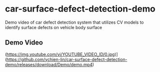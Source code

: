 # car-surface-defect-detection-demo
Demo video of car defect detection system that utilizes CV models to identify surface defects on vehicle body surface
## Demo Video
(https://img.youtube.com/vi/YOUTUBE_VIDEO_ID/0.jpg)](https://github.com/ychien-lin/car-surface-defect-detection-demo/releases/download/Demo/demo.mp4)
